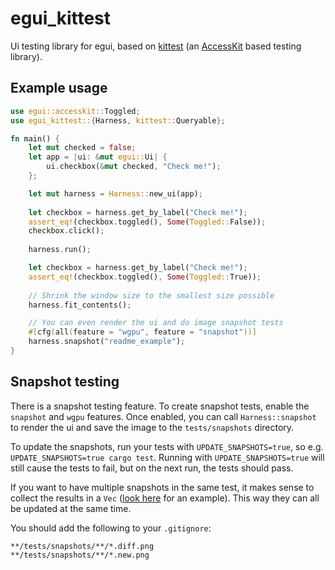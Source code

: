 # egui_kittest 

Ui testing library for egui, based on [kittest](https://github.com/rerun-io/kittest) (an [AccessKit](https://github.com/AccessKit/accesskit) based testing library).

## Example usage
```rust
use egui::accesskit::Toggled;
use egui_kittest::{Harness, kittest::Queryable};

fn main() {
    let mut checked = false;
    let app = |ui: &mut egui::Ui| {
        ui.checkbox(&mut checked, "Check me!");
    };

    let mut harness = Harness::new_ui(app);
    
    let checkbox = harness.get_by_label("Check me!");
    assert_eq!(checkbox.toggled(), Some(Toggled::False));
    checkbox.click();
    
    harness.run();

    let checkbox = harness.get_by_label("Check me!");
    assert_eq!(checkbox.toggled(), Some(Toggled::True));
    
    // Shrink the window size to the smallest size possible
    harness.fit_contents();

    // You can even render the ui and do image snapshot tests
    #[cfg(all(feature = "wgpu", feature = "snapshot"))]
    harness.snapshot("readme_example");
}
```

## Snapshot testing
There is a snapshot testing feature. To create snapshot tests, enable the `snapshot` and `wgpu` features.
Once enabled, you can call `Harness::snapshot` to render the ui and save the image to the `tests/snapshots` directory.

To update the snapshots, run your tests with `UPDATE_SNAPSHOTS=true`, so e.g. `UPDATE_SNAPSHOTS=true cargo test`.
Running with `UPDATE_SNAPSHOTS=true` will still cause the tests to fail, but on the next run, the tests should pass.

If you want to have multiple snapshots in the same test, it makes sense to collect the results in a `Vec` 
([look here](https://github.com/emilk/egui/blob/70a01138b77f9c5724a35a6ef750b9ae1ab9f2dc/crates/egui_demo_lib/src/demo/demo_app_windows.rs#L388-L427) for an example).
This way they can all be updated at the same time.

You should add the following to your `.gitignore`:
```gitignore
**/tests/snapshots/**/*.diff.png
**/tests/snapshots/**/*.new.png
```
